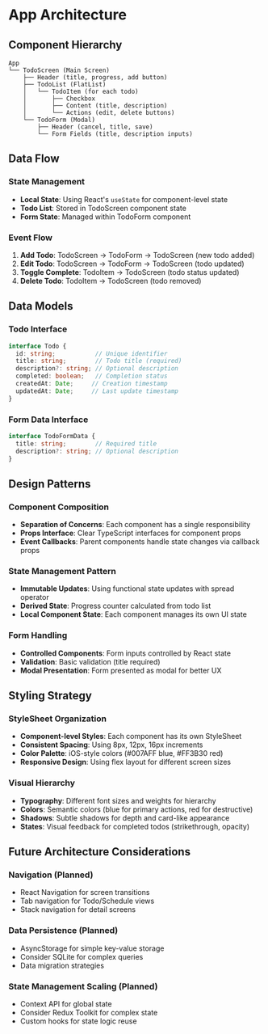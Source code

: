 # App Architecture

## Component Hierarchy

```
App
└── TodoScreen (Main Screen)
    ├── Header (title, progress, add button)
    ├── TodoList (FlatList)
    │   └── TodoItem (for each todo)
    │       ├── Checkbox
    │       ├── Content (title, description)
    │       └── Actions (edit, delete buttons)
    └── TodoForm (Modal)
        ├── Header (cancel, title, save)
        └── Form Fields (title, description inputs)
```

## Data Flow

### State Management
- **Local State**: Using React's `useState` for component-level state
- **Todo List**: Stored in TodoScreen component state
- **Form State**: Managed within TodoForm component

### Event Flow
1. **Add Todo**: TodoScreen → TodoForm → TodoScreen (new todo added)
2. **Edit Todo**: TodoScreen → TodoForm → TodoScreen (todo updated)
3. **Toggle Complete**: TodoItem → TodoScreen (todo status updated)
4. **Delete Todo**: TodoItem → TodoScreen (todo removed)

## Data Models

### Todo Interface
```typescript
interface Todo {
  id: string;           // Unique identifier
  title: string;        // Todo title (required)
  description?: string; // Optional description
  completed: boolean;   // Completion status
  createdAt: Date;     // Creation timestamp
  updatedAt: Date;     // Last update timestamp
}
```

### Form Data Interface
```typescript
interface TodoFormData {
  title: string;        // Required title
  description?: string; // Optional description
}
```

## Design Patterns

### Component Composition
- **Separation of Concerns**: Each component has a single responsibility
- **Props Interface**: Clear TypeScript interfaces for component props
- **Event Callbacks**: Parent components handle state changes via callback props

### State Management Pattern
- **Immutable Updates**: Using functional state updates with spread operator
- **Derived State**: Progress counter calculated from todo list
- **Local Component State**: Each component manages its own UI state

### Form Handling
- **Controlled Components**: Form inputs controlled by React state
- **Validation**: Basic validation (title required)
- **Modal Presentation**: Form presented as modal for better UX

## Styling Strategy

### StyleSheet Organization
- **Component-level Styles**: Each component has its own StyleSheet
- **Consistent Spacing**: Using 8px, 12px, 16px increments
- **Color Palette**: iOS-style colors (#007AFF blue, #FF3B30 red)
- **Responsive Design**: Using flex layout for different screen sizes

### Visual Hierarchy
- **Typography**: Different font sizes and weights for hierarchy
- **Colors**: Semantic colors (blue for primary actions, red for destructive)
- **Shadows**: Subtle shadows for depth and card-like appearance
- **States**: Visual feedback for completed todos (strikethrough, opacity)

## Future Architecture Considerations

### Navigation (Planned)
- React Navigation for screen transitions
- Tab navigation for Todo/Schedule views
- Stack navigation for detail screens

### Data Persistence (Planned)
- AsyncStorage for simple key-value storage
- Consider SQLite for complex queries
- Data migration strategies

### State Management Scaling (Planned)
- Context API for global state
- Consider Redux Toolkit for complex state
- Custom hooks for state logic reuse